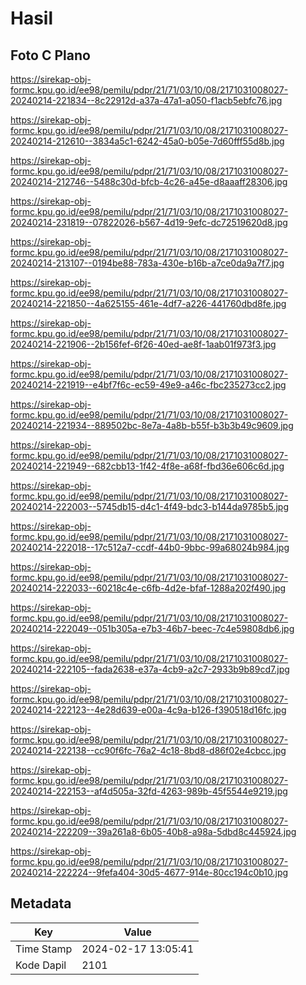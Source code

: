 # Hasil

## Foto C Plano

https://sirekap-obj-formc.kpu.go.id/ee98/pemilu/pdpr/21/71/03/10/08/2171031008027-20240214-221834--8c22912d-a37a-47a1-a050-f1acb5ebfc76.jpg

https://sirekap-obj-formc.kpu.go.id/ee98/pemilu/pdpr/21/71/03/10/08/2171031008027-20240214-212610--3834a5c1-6242-45a0-b05e-7d60fff55d8b.jpg

https://sirekap-obj-formc.kpu.go.id/ee98/pemilu/pdpr/21/71/03/10/08/2171031008027-20240214-212746--5488c30d-bfcb-4c26-a45e-d8aaaff28306.jpg

https://sirekap-obj-formc.kpu.go.id/ee98/pemilu/pdpr/21/71/03/10/08/2171031008027-20240214-231819--07822026-b567-4d19-9efc-dc72519620d8.jpg

https://sirekap-obj-formc.kpu.go.id/ee98/pemilu/pdpr/21/71/03/10/08/2171031008027-20240214-213107--0194be88-783a-430e-b16b-a7ce0da9a7f7.jpg

https://sirekap-obj-formc.kpu.go.id/ee98/pemilu/pdpr/21/71/03/10/08/2171031008027-20240214-221850--4a625155-461e-4df7-a226-441760dbd8fe.jpg

https://sirekap-obj-formc.kpu.go.id/ee98/pemilu/pdpr/21/71/03/10/08/2171031008027-20240214-221906--2b156fef-6f26-40ed-ae8f-1aab01f973f3.jpg

https://sirekap-obj-formc.kpu.go.id/ee98/pemilu/pdpr/21/71/03/10/08/2171031008027-20240214-221919--e4bf7f6c-ec59-49e9-a46c-fbc235273cc2.jpg

https://sirekap-obj-formc.kpu.go.id/ee98/pemilu/pdpr/21/71/03/10/08/2171031008027-20240214-221934--889502bc-8e7a-4a8b-b55f-b3b3b49c9609.jpg

https://sirekap-obj-formc.kpu.go.id/ee98/pemilu/pdpr/21/71/03/10/08/2171031008027-20240214-221949--682cbb13-1f42-4f8e-a68f-fbd36e606c6d.jpg

https://sirekap-obj-formc.kpu.go.id/ee98/pemilu/pdpr/21/71/03/10/08/2171031008027-20240214-222003--5745db15-d4c1-4f49-bdc3-b144da9785b5.jpg

https://sirekap-obj-formc.kpu.go.id/ee98/pemilu/pdpr/21/71/03/10/08/2171031008027-20240214-222018--17c512a7-ccdf-44b0-9bbc-99a68024b984.jpg

https://sirekap-obj-formc.kpu.go.id/ee98/pemilu/pdpr/21/71/03/10/08/2171031008027-20240214-222033--60218c4e-c6fb-4d2e-bfaf-1288a202f490.jpg

https://sirekap-obj-formc.kpu.go.id/ee98/pemilu/pdpr/21/71/03/10/08/2171031008027-20240214-222049--051b305a-e7b3-46b7-beec-7c4e59808db6.jpg

https://sirekap-obj-formc.kpu.go.id/ee98/pemilu/pdpr/21/71/03/10/08/2171031008027-20240214-222105--fada2638-e37a-4cb9-a2c7-2933b9b89cd7.jpg

https://sirekap-obj-formc.kpu.go.id/ee98/pemilu/pdpr/21/71/03/10/08/2171031008027-20240214-222123--4e28d639-e00a-4c9a-b126-f390518d16fc.jpg

https://sirekap-obj-formc.kpu.go.id/ee98/pemilu/pdpr/21/71/03/10/08/2171031008027-20240214-222138--cc90f6fc-76a2-4c18-8bd8-d86f02e4cbcc.jpg

https://sirekap-obj-formc.kpu.go.id/ee98/pemilu/pdpr/21/71/03/10/08/2171031008027-20240214-222153--af4d505a-32fd-4263-989b-45f5544e9219.jpg

https://sirekap-obj-formc.kpu.go.id/ee98/pemilu/pdpr/21/71/03/10/08/2171031008027-20240214-222209--39a261a8-6b05-40b8-a98a-5dbd8c445924.jpg

https://sirekap-obj-formc.kpu.go.id/ee98/pemilu/pdpr/21/71/03/10/08/2171031008027-20240214-222224--9fefa404-30d5-4677-914e-80cc194c0b10.jpg


## Metadata

| Key        | Value               |
| ---------- | ------------------- |
| Time Stamp | 2024-02-17 13:05:41 |
| Kode Dapil | 2101                |



